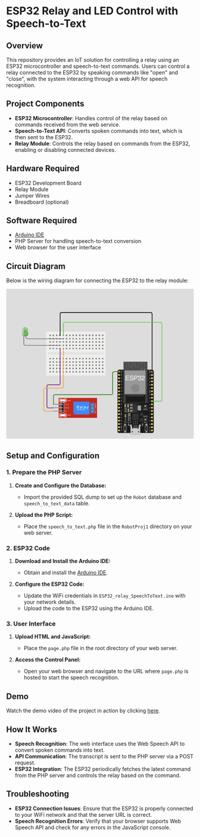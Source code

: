 # ESP32 Relay and LED Control with Speech-to-Text

## Overview

This repository provides an IoT solution for controlling a relay using an ESP32 microcontroller and speech-to-text commands. Users can control a relay connected to the ESP32 by speaking commands like "open" and "close", with the system interacting through a web API for speech recognition.

## Project Components

- **ESP32 Microcontroller**: Handles control of the relay based on commands received from the web service.
- **Speech-to-Text API**: Converts spoken commands into text, which is then sent to the ESP32.
- **Relay Module**: Controls the relay based on commands from the ESP32, enabling or disabling connected devices.

## Hardware Required

- ESP32 Development Board
- Relay Module
- Jumper Wires
- Breadboard (optional)

## Software Required

- [Arduino IDE](https://www.arduino.cc/en/software)
- PHP Server for handling speech-to-text conversion
- Web browser for the user interface

## Circuit Diagram

Below is the wiring diagram for connecting the ESP32 to the relay module:

![Circuit Diagram](https://github.com/shathalshehri/Voice-Controlled-Relay-ESP32/blob/main/circuit.png)

## Setup and Configuration

### 1. Prepare the PHP Server

1. **Create and Configure the Database:**
   - Import the provided SQL dump to set up the `Robot` database and `speech_to_text_data` table.

2. **Upload the PHP Script:**
   - Place the `speech_to_text.php` file in the `RobotProj1` directory on your web server.

### 2. ESP32 Code

1. **Download and Install the Arduino IDE:**
   - Obtain and install the [Arduino IDE](https://www.arduino.cc/en/software).

2. **Configure the ESP32 Code:**
   - Update the WiFi credentials in `ESP32_relay_SpeechToText.ino` with your network details.
   - Upload the code to the ESP32 using the Arduino IDE.

### 3. User Interface

1. **Upload HTML and JavaScript:**
   - Place the `page.php` file in the root directory of your web server.

2. **Access the Control Panel:**
   - Open your web browser and navigate to the URL where `page.php` is hosted to start the speech recognition.

## Demo

Watch the demo video of the project in action by clicking [here](https://drive.google.com/file/d/1UB3mt-bV5alMFO0D3y7VS1I3aJXT1VKC/view?usp=sharing).

## How It Works

- **Speech Recognition**: The web interface uses the Web Speech API to convert spoken commands into text.
- **API Communication**: The transcript is sent to the PHP server via a POST request.
- **ESP32 Integration**: The ESP32 periodically fetches the latest command from the PHP server and controls the relay based on the command.

## Troubleshooting

- **ESP32 Connection Issues**: Ensure that the ESP32 is properly connected to your WiFi network and that the server URL is correct.
- **Speech Recognition Errors**: Verify that your browser supports Web Speech API and check for any errors in the JavaScript console.
